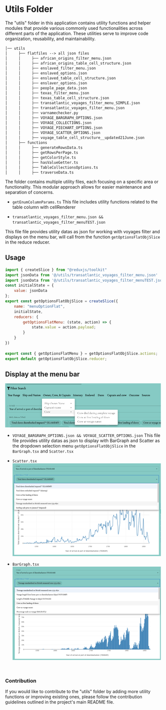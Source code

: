 # Utils Folder
The "utils" folder in this application contains utility functions and helper modules that provide various commonly used functionalities across different parts of the application. These utilities serve to improve code organization, reusability, and maintainability.

```
│── utils
│     ├── flatfiles --> all json files
│     │     ├── african_origins_filter_menu.json
│     │     ├── african_origins_table_cell_structure.json
│     │     ├── enslaved_filter_menu.json
│     │     ├── enslaved_options.json
│     │     ├── enslaved_table_cell_structure.json
│     │     ├── enslaver_options.json
│     │     ├── people_page_data.json
│     │     ├── texas_filter_menu.json
│     │     ├── texas_table_cell_structure.json
│     │     ├── transatlantic_voyages_filter_menu_SIMPLE.json
│     │     ├── transatlantic_voyages_filter_menu.json
│     │     ├── varnamechecker.py
│     │     ├── VOYAGE_BARGRAPH_OPTIONS.json
│     │     ├── VOYAGE_COLLECTIONS.json
│     │     ├── VOYAGE_PIECHART_OPTIONS.json
│     │     ├── VOYAGE_SCATTER_OPTIONS.json
│     │     ├── voyage_table_cell_structure__updated21June.json
│     ├── functions
│     │     ├── generateRowsData.ts
│     │     ├── getRowsPerPage.ts
│     │     ├── getColorStyle.ts
│     │     ├── hasValueGetter.ts
│     │     ├── TableCollectionsOptions.ts
│     │     ├── traverseData.ts
```

The folder contains multiple utility files, each focusing on a specific area or functionality. This modular approach allows for easier maintenance and separation of concerns.

- ```getEnumColumnParams.ts```
This file includes utility functions related to the table column with cellRenderer 

- ```transatlantic_voyages_filter_menu.json && transatlantic_voyages_filter_menuTEST.json```

This file file provides utility datas as json for working with voyages filter and displays on the menu bar, will call from the function 
<code>getOptionsFlatObjSlice</code>
in the reduce reducer.

## Usage
```js
import { createSlice } from "@reduxjs/toolkit"
import jsonData from '@/utils/transatlantic_voyages_filter_menu.json'
import jsonData from '@/utils/transatlantic_voyages_filter_menuTEST.json'
const initialState = {
    value: jsonData
};
export const getOptionsFlatObjSlice = createSlice({
    name: "menuOptionFlat",
    initialState,
    reducers: {
        getOptionsFlatMenu: (state, action) => {
            state.value = action.payload;
        }
    }
})

export const { getOptionsFlatMenu } = getOptionsFlatObjSlice.actions;
export default getOptionsFlatObjSlice.reducer;

```
## Display at the menu bar
![getOptionsFlatMenu](../assets/menu.png)


- ```VOYAGE_BARGRAPH_OPTIONS.json && VOYAGE_SCATTER_OPTIONS.json```
This file file provides utility datas as json to display with BarGraph and Scatter as the dropdown selection menu
<code>getOptionsFlatObjSlice</code>
in the <code>BarGraph.tsx</code> and  <code>Scatter.tsx</code>


- <code>Scatter.tsx</code>
![Scatter](../assets/scatterDropdown.png)

- <code>BarGraph.tsx</code> 
![Scatter](../assets/barGraphDropdown.png)


<br>
<h3> Contribution </h3>
If you would like to contribute to the "utils" folder by adding more utility functions or improving existing ones, please follow the contribution guidelines outlined in the project's main README file.